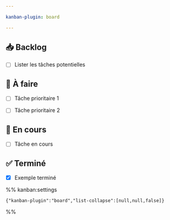 ```yaml
---

kanban-plugin: board

---
```


## 📥 Backlog

- [ ] Lister les tâches potentielles


## 🧠 À faire

- [ ] Tâche prioritaire 1
- [ ] Tâche prioritaire 2


## 🔄 En cours

- [ ] Tâche en cours


## ✅ Terminé

- [x] Exemple terminé




%% kanban:settings
```
{"kanban-plugin":"board","list-collapse":[null,null,false]}
```
%%